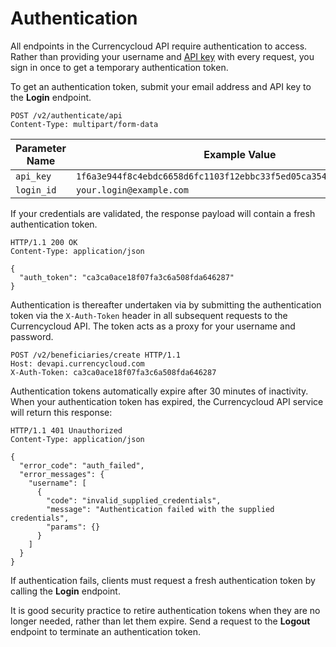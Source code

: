 # Authentication
All endpoints in the Currencycloud API require authentication to access. Rather than providing your username and [API key](api-keys.md) with every request, you sign in once to get a temporary authentication token.

To get an authentication token, submit your email address and API key to the **Login** endpoint.

``POST /v2/authenticate/api`` \
``Content-Type: multipart/form-data``

| Parameter Name  | Example Value                                                         |
| --------------- | --------------------------------------------------------------------- |
| ``api_key``     | ``1f6a3e944f8c4ebdc6658d6fc1103f12ebbc33f5ed05ca3549fdbc3883556544``  |
| ``login_id``    | ``your.login@example.com``                                            |

If your credentials are validated, the response payload will contain a fresh authentication token.

```
HTTP/1.1 200 OK
Content-Type: application/json

{
  "auth_token": "ca3ca0ace18f07fa3c6a508fda646287"
}
```

Authentication is thereafter undertaken via by submitting the authentication token via the ``X-Auth-Token`` header in all subsequent requests to the Currencycloud API. The token acts as a proxy for your username and password.

```
POST /v2/beneficiaries/create HTTP/1.1
Host: devapi.currencycloud.com
X-Auth-Token: ca3ca0ace18f07fa3c6a508fda646287
```

Authentication tokens automatically expire after 30 minutes of inactivity. When your authentication token has expired, the Currencycloud API service will return this response:

```
HTTP/1.1 401 Unauthorized
Content-Type: application/json

{
  "error_code": "auth_failed",
  "error_messages": {
    "username": [
      {
        "code": "invalid_supplied_credentials",
        "message": "Authentication failed with the supplied credentials",
        "params": {}
      }
    ]
  }
}
```

If authentication fails, clients must request a fresh authentication token by calling the **Login** endpoint.

It is good security practice to retire authentication tokens when they are no longer needed, rather than let them expire. Send a request to the **Logout** endpoint to terminate an authentication token.
